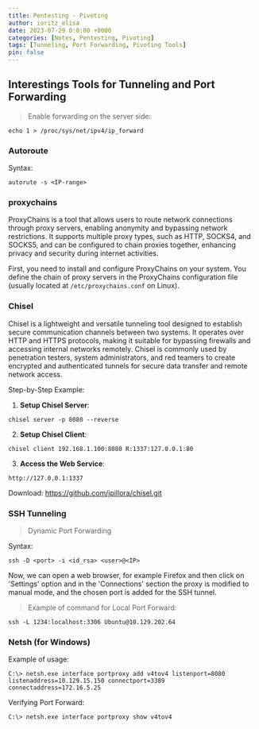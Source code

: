 ```yaml
---
title: Pentesting - Pivoting
author: ioritz_elisa 
date: 2023-07-29 0:0:00 +0000 
categories: [Notes, Pentesting, Pivoting] 
tags: [Tunneling, Port Forwarding, Pivoting Tools] 
pin: false
---
```



## Interestings Tools for Tunneling and Port Forwarding

> Enable forwarding on the server side:

```
echo 1 > /proc/sys/net/ipv4/ip_forward
```


### Autoroute

Syntax:

```
autorute -s <IP-range>
```


### proxychains

ProxyChains is a tool that allows users to route network connections through proxy servers, enabling anonymity and bypassing network restrictions. It supports multiple proxy types, such as HTTP, SOCKS4, and SOCKS5, and can be configured to chain proxies together, enhancing privacy and security during internet activities.

First, you need to install and configure ProxyChains on your system. You define the chain of proxy servers in the ProxyChains configuration file (usually located at `/etc/proxychains.conf` on Linux).


### Chisel

Chisel is a lightweight and versatile tunneling tool designed to establish secure communication channels between two systems. It operates over HTTP and HTTPS protocols, making it suitable for bypassing firewalls and accessing internal networks remotely. Chisel is commonly used by penetration testers, system administrators, and red teamers to create encrypted and authenticated tunnels for secure data transfer and remote network access.

Step-by-Step Example:

1. **Setup Chisel Server**:

```
chisel server -p 8080 --reverse
```

2. **Setup Chisel Client**:

```
chisel client 192.168.1.100:8080 R:1337:127.0.0.1:80
```

3. **Access the Web Service**:

```
http://127.0.0.1:1337
```

Download: https://github.com/jpillora/chisel.git


### SSH Tunneling

> Dynamic Port Forwarding

Syntax:

```
ssh -D <port> -i <id_rsa> <user>@<IP>
```

Now, we can open a web browser, for example Firefox and then click on 'Settings' option and in the 'Connections' section the proxy is modified to manual mode, and the chosen port is added for the SSH tunnel.

> Example of command for Local Port Forward:

```
ssh -L 1234:localhost:3306 Ubuntu@10.129.202.64
```


### Netsh (for Windows)

Example of usage:

```
C:\> netsh.exe interface portproxy add v4tov4 listenport=8080 listenaddress=10.129.15.150 connectport=3389 connectaddress=172.16.5.25
```

Verifying Port Forward:

```
C:\> netsh.exe interface portproxy show v4tov4
```

